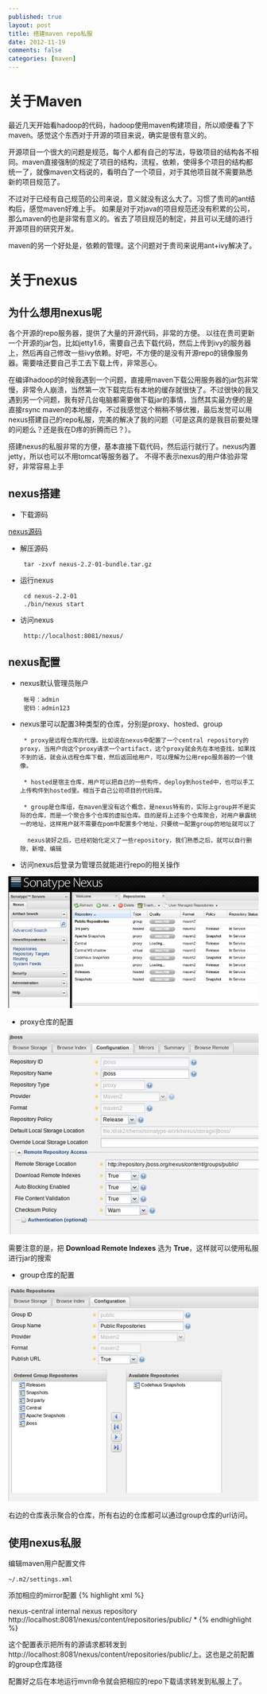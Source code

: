 ```yaml
---
published: true
layout: post
title: 搭建maven repo私服
date: 2012-11-19
comments: false
categories: [maven]
---
```

# 关于Maven
最近几天开始看hadoop的代码，hadoop使用maven构建项目，所以顺便看了下maven。感觉这个东西对于开源的项目来说，确实是很有意义的。

开源项目一个很大的问题是规范，每个人都有自己的写法，导致项目的结构各不相同。maven直接强制的规定了项目的结构，流程，依赖，使得多个项目的结构都统一了，就像maven文档说的，看明白了一个项目，对于其他项目就不需要熟悉新的项目规范了。

不过对于已经有自己规范的公司来说，意义就没有这么大了。习惯了贵司的ant结构后，感觉maven好难上手。
如果是对于对java的项目规范还没有积累的公司，那么maven的也是非常有意义的。省去了项目规范的制定，并且可以无缝的进行开源项目的研究开发。

maven的另一个好处是，依赖的管理。这个问题对于贵司来说用ant+ivy解决了。

# 关于nexus
## 为什么想用nexus呢
各个开源的repo服务器，提供了大量的开源代码，非常的方便。
以往在贵司更新一个开源的jar包，比如jetty1.6，需要自己去下载代码，然后上传到ivy的服务器上，然后再自己修改一些ivy依赖。好吧，不方便的是没有开源repo的镜像服务器。需要啥还要自己手工去下载上传，非常恶心。

在编译hadoop的时候我遇到一个问题，直接用maven下载公用服务器的jar包非常慢，非常令人崩溃，当然第一次下载完后有本地的缓存就很快了。不过很快的我又遇到另一个问题，我有好几台电脑都需要做下载jar的事情，当然其实最方便的是直接rsync maven的本地缓存，不过我感觉这个稍稍不够优雅，最后发觉可以用nexus搭建自己的repo私服，完美的解决了我的问题（可是这真的是我目前要处理的问题么？还是我在D疼的折腾而已？）。

搭建nexus的私服非常的方便，基本直接下载代码，然后运行就行了。nexus内置jetty，所以也可以不用tomcat等服务器了。
不得不表示nexus的用户体验非常好，非常容易上手

## nexus搭建
 * 下载源码 
 
 [nexus源码](http://www.sonatype.org/nexus/)

 * 解压源码

        tar -zxvf nexus-2.2-01-bundle.tar.gz 

 * 运行nexus

        cd nexus-2.2-01
        ./bin/nexus start

 * 访问nexus

        http://localhost:8081/nexus/

## nexus配置
 * nexus默认管理员账户

        帐号：admin
        密码：admin123

 * nexus里可以配置3种类型的仓库，分别是proxy、hosted、group

        * proxy是远程仓库的代理。比如说在nexus中配置了一个central repository的proxy，当用户向这个proxy请求一个artifact，这个proxy就会先在本地查找，如果找不到的话，就会从远程仓库下载，然后返回给用户，可以理解为公用repo服务器的一个镜像。

        * hosted是宿主仓库，用户可以把自己的一些构件，deploy到hosted中，也可以手工上传构件到hosted里。相当于自己公司项目的代码库。

        * group是仓库组，在maven里没有这个概念，是nexus特有的，实际上group并不是实际的仓库，而是一个聚合多个仓库的虚拟仓库。目的是将上述多个仓库聚合，对用户暴露统一的地址，这样用户就不需要在pom中配置多个地址，只要统一配置group的地址就可以了

         nexus装好之后，已经初始化定义了一些repository，我们熟悉之后，就可以自行删除、新增、编辑

 * 访问nexus后登录为管理员就能进行repo的相关操作

 ![nexus-repo](/images/nexus.png)

 * proxy仓库的配置

 ![nexus-proxy](/images/nexus-proxy.jpeg)

 需要注意的是，把 **Download Remote Indexes** 选为 **True**，这样就可以使用私服进行jar的搜索

 * group仓库的配置

 ![nexus-group](/images/nexus-group.jpeg)

 右边的仓库表示聚合的仓库，所有右边的仓库都可以通过group仓库的url访问。

## 使用nexus私服
编辑maven用户配置文件

    ~/.m2/settings.xml

添加相应的mirror配置
{% highlight xml %}
<?xml version="1.0"?>
<settings>
    <mirrors>  
        <mirror>  
            <id>nexus-central</id>  
            <name>internal nexus repository</name>  
            <url>http://localhost:8081/nexus/content/repositories/public/</url>
            <mirrorOf>*</mirrorOf>  
        </mirror>  
    </mirrors>
</settings>
{% endhighlight %}

这个配置表示把所有的源请求都转发到http://localhost:8081/nexus/content/repositories/public/上。这也是之前配置的group仓库路径

配置好之后在本地运行mvn命令就会把相应的repo下载请求转发到私服上了。
